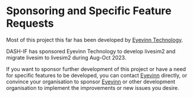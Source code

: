 # Sponsoring and Specific Feature Requests

Most of this project this far has been developed by
[Eyevinn Technology][Eyevinn].


DASH-IF has sponsored Eyevinn Technology to develop livesim2 and migrate livesim to livesim2 during Aug-Oct 2023.

If you want to sponsor further development of this project or have a need
for specific features to be developed, you can contact
[Eyevinn] directly, or convince your organisation
to sponsor [Eyevinn] or other development organisation to implement the
improvements or new issues you desire.

[Eyevinn]: https://www.eyevinntechnology.se
